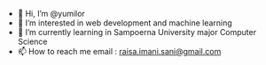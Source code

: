 - 👋 Hi, I’m @yumilor
- 👀 I’m interested in web development and machine learning
- 🌱 I’m currently learning in Sampoerna University major Computer Science 
- 📫 How to reach me 
email : raisa.imani.sani@gmail.com

<!---
yumilor/yumilor is a ✨ special ✨ repository because its `README.md` (this file) appears on your GitHub profile.
You can click the Preview link to take a look at your changes.
--->
